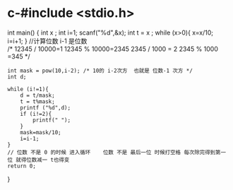 # c-#include <stdio.h>
int main()
{
	int x ;
	int i=1;
	scanf("%d",&x);
	int t = x ;
	while (x>0){
		x=x/10;
		i=i+1;
	}
	//计算位数  i-1 是位数   
	/* 12345 / 10000=1
	   12345 % 10000=2345
	   2345 / 1000 = 2
	   2345 % 1000 =345 */
	   
	int mask = pow(10,i-2); /* 10的 i-2次方  也就是 位数-1 次方 */ 
	int d;       
	                
	while (i!=1){
		d = t/mask;
		t = t%mask;
		printf ("%d",d);
		if (i!=2){
			printf(" ");
		}
		mask=mask/10;
		i=i-1;
	} 
	// 位数 不是 0 的时候 进入循环    位数 不是 最后一位 时候打空格 每次除完得到第一位 就得位数减一 t也得变 
	return 0;
}

